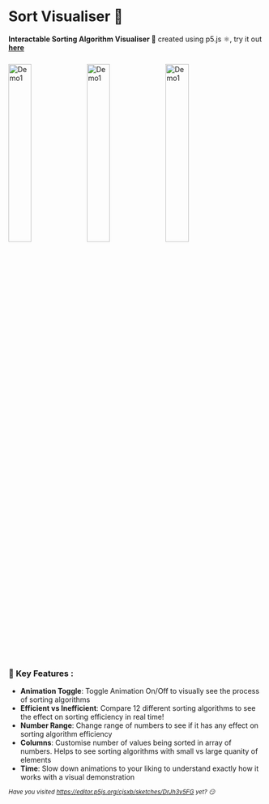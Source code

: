 # Sort Visualiser 🧬

**Interactable Sorting Algorithm Visualiser 🧪** created using p5.js ⚛, try it out **[here](https://editor.p5js.org/cjsxb/sketches/DrJh3v5FG)**

<img src="https://github.com/user-attachments/assets/7c1def81-5ecd-46b4-adac-4f8b9cb5be93" alt="Demo1" width="30%" style="margin-top: 10px;" />
<img src="https://github.com/user-attachments/assets/a432ee96-9657-4e03-be2f-3b65101dab8f" alt="Demo1" width="30%" style="margin-top: 10px;" />
<img src="https://github.com/user-attachments/assets/a992c5de-025e-4d5f-a769-8c5522a2233b" alt="Demo1" width="30%" style="margin-top: 10px;" />

### 📖 Key Features :
- **Animation Toggle**: Toggle Animation On/Off to visually see the process of sorting algorithms
- **Efficient vs Inefficient**: Compare 12 different sorting algorithms to see the effect on sorting efficiency in real time!
- **Number Range**: Change range of numbers to see if it has any effect on sorting algorithm efficiency
- **Columns**: Customise number of values being sorted in array of numbers. Helps to see sorting algorithms with small vs large quanity of elements
- **Time**: Slow down animations to your liking to understand exactly how it works with a visual demonstration

<small><i>Have you visited https://editor.p5js.org/cjsxb/sketches/DrJh3v5FG yet? 😏</i></small>
